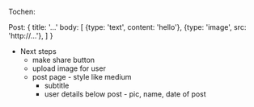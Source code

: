 Tochen:

Post: 
{
	title: '...'
	body: [
		{type: 'text', content: 'hello'},
		{type: 'image', src: 'http://...'},
	]
}

* Next steps
	* make share button 
	* upload image for user 
	* post page - style like medium
		* subtitle 
		* user details below post - pic, name, date of post 